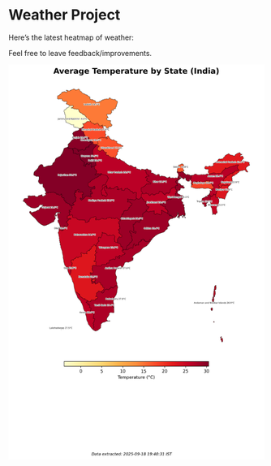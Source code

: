 # Weather Project

Here’s the latest heatmap of weather:

Feel free to leave feedback/improvements.

![India Heatmap](docs/assets/india_heatmap.png?v=CC12D9)
